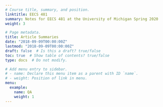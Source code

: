 ```yaml
---
# Course title, summary, and position.
linktitle: EECS 481
summary: Notes for EECS 481 at the University of Michigan Spring 2020
weight: 3

# Page metadata.
title: Article Summaries
date: "2018-09-09T00:00:00Z"
lastmod: "2018-09-09T00:00:00Z"
draft: false  # Is this a draft? true/false
toc: true  # Show table of contents? true/false
type: docs  # Do not modify.

# Add menu entry to sidebar.
# - name: Declare this menu item as a parent with ID `name`.
# - weight: Position of link in menu.
menu:
  example:
    name: QA
    weight: 1
---
```

